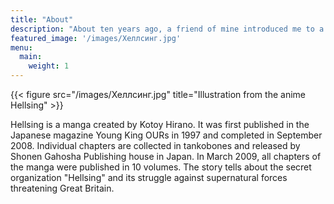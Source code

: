 ```yaml
---
title: "About"
description: "About ten years ago, a friend of mine introduced me to a type of animated works called anime, after that I watched hundreds of similar works. And it all started with anime: -Hellsing"
featured_image: '/images/Хеллсинг.jpg'
menu:
  main:
    weight: 1
---
```

{{< figure src="/images/Хеллсинг.jpg" title="Illustration from the anime Hellsing" >}}

Hellsing is a manga created by Kotoy Hirano. It was first published in the Japanese magazine Young King OURs in 1997 and completed in September 2008. Individual chapters are collected in tankobones and released by Shonen Gahosha Publishing house in Japan. In March 2009, all chapters of the manga were published in 10 volumes. The story tells about the secret organization "Hellsing" and its struggle against supernatural forces threatening Great Britain.
